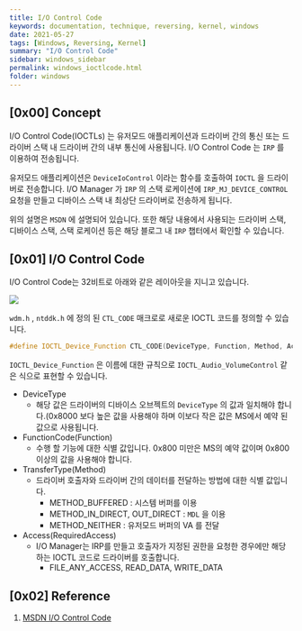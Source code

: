 ```yaml
---
title: I/O Control Code
keywords: documentation, technique, reversing, kernel, windows
date: 2021-05-27
tags: [Windows, Reversing, Kernel]
summary: "I/O Control Code"
sidebar: windows_sidebar
permalink: windows_ioctlcode.html
folder: windows
---
```


## [0x00] Concept

I/O Control Code(IOCTLs) 는 유저모드 애플리케이션과 드라이버 간의 통신 또는 드라이버 스택 내 드라이버 간의 내부 통신에 사용됩니다. I/O Control Code 는 `IRP` 를 이용하여 전송됩니다.

유저모드 애플리케이션은 `DeviceIoControl` 이라는 함수를 호출하여 `IOCTL` 을 드라이버로 전송합니다. I/O Manager 가 `IRP` 의 스택 로케이션에 `IRP_MJ_DEVICE_CONTROL` 요청을 만들고 디바이스 스택 내 최상단 드라이버로 전송하게 됩니다.

위의 설명은 `MSDN` 에 설명되어 있습니다. 또한 해당 내용에서 사용되는 드라이버 스택, 디바이스 스택, 스택 로케이션 등은 해당 블로그 내 `IRP` 챕터에서 확인할 수 있습니다.

## [0x01] I/O Control Code

I/O Control Code는 32비트로 아래와 같은 레이아웃을 지니고 있습니다.

<img src="https://github.com/Shhoya/shhoya.github.io/blob/master/rsrc/windows/ioctl_00.png?raw=true">

`wdm.h` , `ntddk.h` 에 정의 된 `CTL_CODE` 매크로로 새로운 IOCTL 코드를 정의할 수 있습니다.

```cpp
#define IOCTL_Device_Function CTL_CODE(DeviceType, Function, Method, Access)
```

`IOCTL_Device_Function` 은 이름에 대한 규칙으로 `IOCTL_Audio_VolumeControl` 같은 식으로 표현할 수 있습니다.

- DeviceType
  - 해당 값은 드라이버의 디바이스 오브젝트의 `DeviceType` 의 값과 일치해야 합니다.(0x8000 보다 높은 값을 사용해야 하며 이보다 작은 값은 MS에서 예약 된 값으로 사용됩니다.
- FunctionCode(Function)
  - 수행 할 기능에 대한 식별 값입니다. 0x800 미만은 MS의 예약 값이며 0x800 이상의 값을 사용해야 합니다.
- TransferType(Method)
  - 드라이버 호출자와 드라이버 간의 데이터를 전달하는 방법에 대한 식별 값입니다.
    - METHOD_BUFFERED : 시스템 버퍼를 이용
    - METHOD_IN_DIRECT, OUT_DIRECT :  `MDL` 을 이용
    - METHOD_NEITHER : 유저모드 버퍼의 VA 를 전달
- Access(RequiredAccess)
  - I/O Manager는 IRP를 만들고 호출자가 지정된 권한을 요청한 경우에만 해당하는 IOCTL 코드로 드라이버를 호출합니다.
    - FILE_ANY_ACCESS, READ_DATA, WRITE_DATA

## [0x02] Reference

1. [MSDN I/O Control Code](https://docs.microsoft.com/en-us/windows-hardware/drivers/kernel/introduction-to-i-o-control-codes)